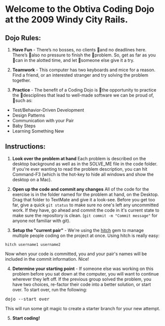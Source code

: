 # Welcome to the Obtiva Coding Dojo at the 2009 Windy City Rails.


## Dojo Rules:

1. **Have Fun** - There’s no bosses, no clients and no deadlines here. There’s also no pressure to finish the problem. So, get as far as you can in the alotted time, and let someone else give it a try. 

2. **Teamwork** - This computer has two keyboards and mice for a reason. Find a friend, or an interested stranger and try solving the problem together.

3. **Practice** - The benefit of a Coding Dojo is the opportunity to practice the desciplines that lead to well-made software we can be proud of, such as:
  - Test/Behavior-Driven Development
  - Design Patterns
  - Communication with your Pair
  - Baby Steps
  - Learning Something New


## Instructions:

1.  **Look over the problem at hand** Each problem is described on the desktop background as well as in the SOLVE_ME file in the code folder. If you're ever wanting to read the problem description, you can hit Command-F3 (which is the hot-key to hide all windows and show the desktop on a Mac).

2.  **Open up the code and commit any changes** All of the code for the exercise is in the folder named for the problem at hand, on the Desktop. Drag that folder to TextMate and give it a look-see. Before you get too far, give a quick <code>git status</code> to make sure no one's left any uncommitted work. If they have, go ahead and commit the code in it's current state to make sure the repository is clean. (<code>git commit -m "Commit message"</code> for anyone not familiar with git).

3.  **Setup the "current pair"** - We're using the [hitch](http://github.com/therubymug/hitch) gem to manage multiple people coding on the project at once. Using hitch is really easy:

  <pre><code>hitch username1 username2</code></pre>

  Now when your code is committed, you and your pair's names will be included in the commit information. Nice!

4.  **Determine your starting point** - If someone else was working on this problem before you sat down at the computer, you will want to continue wherever they left off. If the previous group solved the problem, you have two choices, re-factor their code into a better solution, or start over. To start over, run the following:

  <pre>dojo --start_over</pre>
  
  This will run some git magic to create a starter branch for your new attempt.
  
5. **Start coding!**
